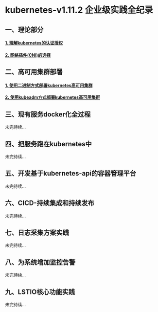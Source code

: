 # kubernetes-v1.11.2 企业级实践全纪录

## 一、理论部分
#### [1. 理解kubernetes的认证授权][1]
#### [2. 网络插件(CNI)的选择][2]
## 二、高可用集群部署
#### [1. 使用二进制方式部署kubernetes高可用集群][3]
#### [2. 使用kubeadm方式部署kubernetes高可用集群][4]
## 三、现有服务docker化全过程
未完待续...
## 四、把服务跑在kubernetes中
未完待续...
## 五、开发基于kubernetes-api的容器管理平台
未完待续...
## 六、CICD-持续集成和持续发布
未完待续...
## 七、日志采集方案实践
未完待续...
## 八、为系统增加监控告警
未完待续...
## 九、LSTIO核心功能实践
未完待续...


[1]:https://gitee.com/pa/kubernetes/blob/master/docs/auth.md
[2]:https://gitee.com/pa/kubernetes/blob/master/docs/cni.md
[3]:https://gitee.com/pa/kubernetes-ha-binary
[4]:https://gitee.com/pa/kubernetes-ha-kubeadm
